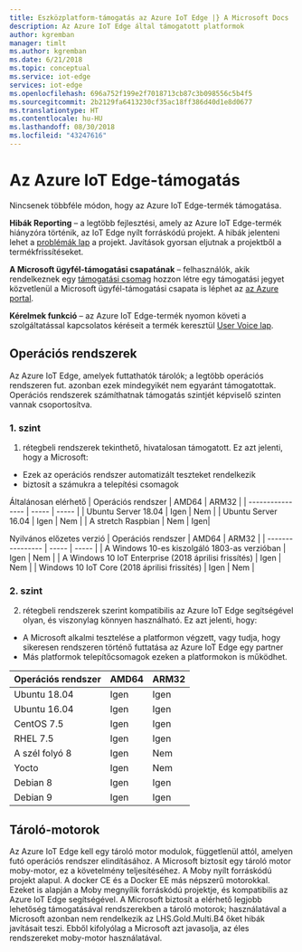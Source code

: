 ```yaml
---
title: Eszközplatform-támogatás az Azure IoT Edge |} A Microsoft Docs
description: Az Azure IoT Edge által támogatott platformok
author: kgremban
manager: timlt
ms.author: kgremban
ms.date: 6/21/2018
ms.topic: conceptual
ms.service: iot-edge
services: iot-edge
ms.openlocfilehash: 696a752f199e2f7018713cb87c3b098556c5b4f5
ms.sourcegitcommit: 2b2129fa6413230cf35ac18ff386d40d1e8d0677
ms.translationtype: HT
ms.contentlocale: hu-HU
ms.lasthandoff: 08/30/2018
ms.locfileid: "43247616"
---
```

# <a name="azure-iot-edge-support"></a>Az Azure IoT Edge-támogatás
Nincsenek többféle módon, hogy az Azure IoT Edge-termék támogatása.

**Hibák Reporting** – a legtöbb fejlesztési, amely az Azure IoT Edge-termék hiányzóra történik, az IoT Edge nyílt forráskódú projekt. A hibák jelenteni lehet a [problémák lap](https://github.com/azure/iotedge/issues) a projekt. Javítások gyorsan eljutnak a projektből a termékfrissítéseket.

**A Microsoft ügyfél-támogatási csapatának** – felhasználók, akik rendelkeznek egy [támogatási csomag](https://azure.microsoft.com/support/plans/) hozzon létre egy támogatási jegyet közvetlenül a Microsoft ügyfél-támogatási csapata is léphet az [az Azure portal]( https://ms.portal.azure.com/signin/index/?feature.settingsportalinstance=mpac).

**Kérelmek funkció** – az Azure IoT Edge-termék nyomon követi a szolgáltatással kapcsolatos kéréseit a termék keresztül [User Voice lap](https://feedback.azure.com/forums/907045-azure-iot-edge).

## <a name="operating-systems"></a>Operációs rendszerek
Az Azure IoT Edge, amelyek futtathatók tárolók; a legtöbb operációs rendszeren fut. azonban ezek mindegyikét nem egyaránt támogatottak. Operációs rendszerek számíthatnak támogatás szintjét képviselő szinten vannak csoportosítva.

### <a name="tier-1"></a>1. szint
1. rétegbeli rendszerek tekinthető, hivatalosan támogatott. Ez azt jelenti, hogy a Microsoft:
* Ezek az operációs rendszer automatizált teszteket rendelkezik
* biztosít a számukra a telepítési csomagok

Általánosan elérhető
| Operációs rendszer | AMD64 | ARM32 |
| ---------------- | ----- | ----- |
| Ubuntu Server 18.04 | Igen | Nem |
| Ubuntu Server 16.04 | Igen | Nem |
| A stretch Raspbian | Nem | Igen|

Nyilvános előzetes verzió
| Operációs rendszer | AMD64 | ARM32 |
| ---------------- | ----- | ----- |
| A Windows 10-es kiszolgáló 1803-as verzióban | Igen | Nem |
| A Windows 10 IoT Enterprise (2018 áprilisi frissítés) | Igen | Nem |
| Windows 10 IoT Core (2018 áprilisi frissítés) | Igen | Nem |

### <a name="tier-2"></a>2. szint
2. rétegbeli rendszerek szerint kompatibilis az Azure IoT Edge segítségével olyan, és viszonylag könnyen használható. Ez azt jelenti, hogy:
* A Microsoft alkalmi tesztelése a platformon végzett, vagy tudja, hogy sikeresen rendszeren történő futtatása az Azure IoT Edge egy partner
* Más platformok telepítőcsomagok ezeken a platformokon is működhet.

| Operációs rendszer | AMD64 | ARM32 |
| ---------------- | ----- | ----- |
| Ubuntu 18.04 | Igen | Igen |
| Ubuntu 16.04 | Igen | Igen |
| CentOS 7.5 | Igen | Igen |
| RHEL 7.5 | Igen | Igen |
| A szél folyó 8 | Igen | Nem |
| Yocto | Igen | Nem |
| Debian 8 | Igen | Igen |
| Debian 9 | Igen | Igen |

## <a name="container-engines"></a>Tároló-motorok
Az Azure IoT Edge kell egy tároló motor modulok, függetlenül attól, amelyen futó operációs rendszer elindításához. A Microsoft biztosít egy tároló motor moby-motor, ez a követelmény teljesítéséhez. A Moby nyílt forráskódú projekt alapul. A docker CE és a Docker EE más népszerű motorokkal. Ezeket is alapján a Moby megnyílik forráskódú projektje, és kompatibilis az Azure IoT Edge segítségével. A Microsoft biztosít a elérhető legjobb lehetőség támogatásával rendszerekben a tároló motorok; használatával a Microsoft azonban nem rendelkezik az LHS.Gold.Multi.B4 őket hibák javításait teszi. Ebből kifolyólag a Microsoft azt javasolja, az éles rendszereket moby-motor használatával.


<!-- Links -->
[lnk-edge-blog]: https://azure.microsoft.com/blog/securing-the-intelligent-edge/ 

